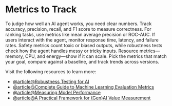 # Metrics to Track

To judge how well an AI agent works, you need clear numbers. Track accuracy, precision, recall, and F1 score to measure correctness. For ranking tasks, use metrics like mean average precision or ROC-AUC. If users interact with the agent, monitor response time, latency, and failure rates. Safety metrics count toxic or biased outputs, while robustness tests check how the agent handles messy or tricky inputs. Resource metrics—memory, CPU, and energy—show if it can scale. Pick the metrics that match your goal, compare against a baseline, and track trends across versions.

Visit the following resources to learn more:

- [@article@Robustness Testing for AI](https://mitibmwatsonailab.mit.edu/category/robustness/)
- [@article@Complete Guide to Machine Learning Evaluation Metrics](https://medium.com/analytics-vidhya/complete-guide-to-machine-learning-evaluation-metrics-615c2864d916)  
- [@article@Measuring Model Performance](https://developers.google.com/machine-learning/crash-course/classification/accuracy)  
- [@article@A Practical Framework for (Gen)AI Value Measurement](https://medium.com/google-cloud/a-practical-framework-for-gen-ai-value-measurement-5fccf3b66c43)  
